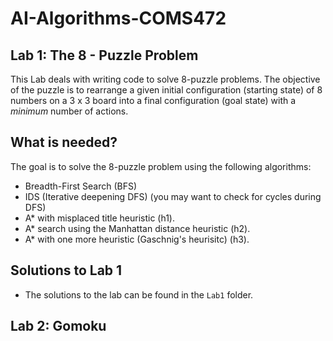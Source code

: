 # AI-Algorithms-COMS472

## Lab 1: The 8 - Puzzle Problem
This Lab deals with writing code to solve 8-puzzle problems. The objective of the puzzle is to rearrange a given initial configuration (starting state) of 8 numbers on a 3 x 3 board into a final configuration (goal state) with a *minimum* number of actions.

## What is needed?
The goal is to solve the 8-puzzle problem using the following algorithms:
- Breadth-First Search (BFS)
- IDS (Iterative deepening DFS) (you may want to check for cycles during DFS)
- A* with misplaced title heuristic (h1).
- A* search using the Manhattan distance heuristic (h2).
- A* with one more heuristic (Gaschnig's heurisitc) (h3).

## Solutions to Lab 1
- The solutions to the lab can be found in the `Lab1` folder.

## Lab 2: Gomoku